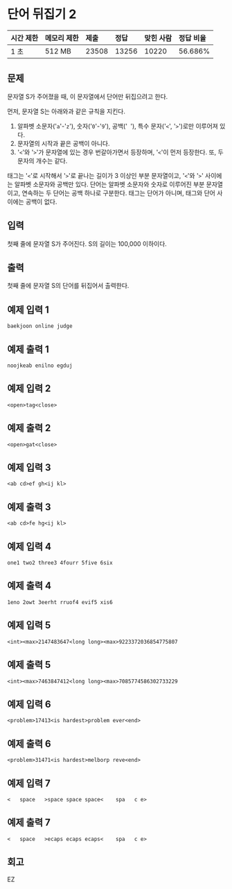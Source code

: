 # 단어 뒤집기 2

| 시간 제한 | 메모리 제한 | 제출  | 정답  | 맞힌 사람 | 정답 비율 |
| :-------- | :---------- | :---- | :---- | :-------- | :-------- |
| 1 초      | 512 MB      | 23508 | 13256 | 10220     | 56.686%   |

## 문제

문자열 S가 주어졌을 때, 이 문자열에서 단어만 뒤집으려고 한다.

먼저, 문자열 S는 아래와과 같은 규칙을 지킨다.

1. 알파벳 소문자('`a`'-'`z`'), 숫자('`0`'-'`9`'), 공백('` `'), 특수 문자('`<`', '`>`')로만 이루어져 있다.
2. 문자열의 시작과 끝은 공백이 아니다.
3. '`<`'와 '`>`'가 문자열에 있는 경우 번갈아가면서 등장하며, '`<`'이 먼저 등장한다. 또, 두 문자의 개수는 같다.

태그는 '`<`'로 시작해서 '`>`'로 끝나는 길이가 3 이상인 부분 문자열이고, '`<`'와 '`>`' 사이에는 알파벳 소문자와 공백만 있다. 단어는 알파벳 소문자와 숫자로 이루어진 부분 문자열이고, 연속하는 두 단어는 공백 하나로 구분한다. 태그는 단어가 아니며, 태그와 단어 사이에는 공백이 없다.

## 입력

첫째 줄에 문자열 S가 주어진다. S의 길이는 100,000 이하이다.

## 출력

첫째 줄에 문자열 S의 단어를 뒤집어서 출력한다.

## 예제 입력 1

```
baekjoon online judge
```

## 예제 출력 1

```
noojkeab enilno egduj
```

## 예제 입력 2

```
<open>tag<close>
```

## 예제 출력 2

```
<open>gat<close>
```

## 예제 입력 3

```
<ab cd>ef gh<ij kl>
```

## 예제 출력 3

```
<ab cd>fe hg<ij kl>
```

## 예제 입력 4

```
one1 two2 three3 4fourr 5five 6six
```

## 예제 출력 4

```
1eno 2owt 3eerht rruof4 evif5 xis6
```

## 예제 입력 5

```
<int><max>2147483647<long long><max>9223372036854775807
```

## 예제 출력 5

```
<int><max>7463847412<long long><max>7085774586302733229
```

## 예제 입력 6

```
<problem>17413<is hardest>problem ever<end>
```

## 예제 출력 6

```
<problem>31471<is hardest>melborp reve<end>
```

## 예제 입력 7

```
<   space   >space space space<    spa   c e>
```

## 예제 출력 7

```
<   space   >ecaps ecaps ecaps<    spa   c e>
```

## 회고

EZ